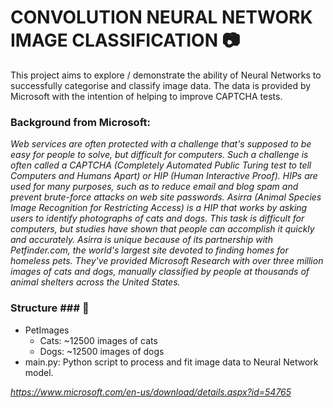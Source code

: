 # CONVOLUTION NEURAL NETWORK IMAGE CLASSIFICATION 📷

This project aims to explore / demonstrate the ability of Neural Networks to successfully categorise and classify image data. The data is provided by Microsoft with the intention of helping to improve CAPTCHA tests.

### Background from Microsoft: ###

_Web services are often protected with a challenge that's supposed to be easy for people to solve, but difficult for computers. Such a challenge is often called a CAPTCHA (Completely Automated Public Turing test to tell Computers and Humans Apart) or HIP (Human Interactive Proof). HIPs are used for many purposes, such as to reduce email and blog spam and prevent brute-force attacks on web site passwords. Asirra (Animal Species Image Recognition for Restricting Access) is a HIP that works by asking users to identify photographs of cats and dogs. This task is difficult for computers, but studies have shown that people can accomplish it quickly and accurately. Asirra is unique because of its partnership with Petfinder.com, the world's largest site devoted to finding homes for homeless pets. They've provided Microsoft Research with over three million images of cats and dogs, manually classified by people at thousands of animal shelters across the United States._

### Structure ### 📂
- PetImages
  - Cats: ~12500 images of cats
  - Dogs: ~12500 images of dogs
- main.py: Python script to process and fit image data to Neural Network model. 

_https://www.microsoft.com/en-us/download/details.aspx?id=54765_
